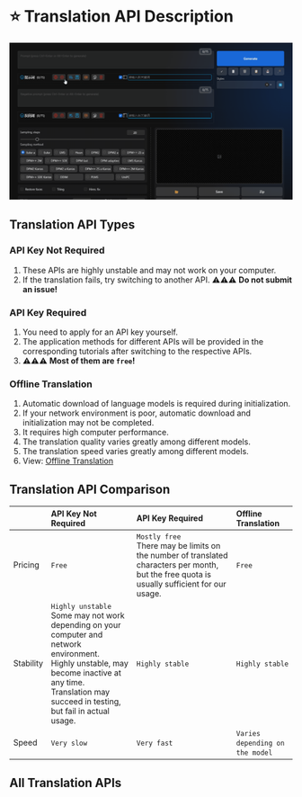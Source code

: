 # :star: Translation API Description

![](./assets/images/demo.translate_setting.gif)

## Translation API Types

### API Key Not Required
1. These APIs are highly unstable and may not work on your computer.
2. If the translation fails, try switching to another API. :warning::warning::warning: **Do not submit an issue!**

### API Key Required
1. You need to apply for an API key yourself.
2. The application methods for different APIs will be provided in the corresponding tutorials after switching to the respective APIs.
3. :warning::warning::warning: **Most of them are `free`!**

### Offline Translation
1. Automatic download of language models is required during initialization.
2. If your network environment is poor, automatic download and initialization may not be completed.
3. It requires high computer performance.
4. The translation quality varies greatly among different models.
5. The translation speed varies greatly among different models.
6. View: [Offline Translation](/OfflineTranslation.md)

## Translation API Comparison

|  | API Key Not Required | API Key Required | Offline Translation |
| :--- | :--- | :--- | :--- |
| Pricing | `Free` | `Mostly free`<br/>There may be limits on the number of translated characters per month, but the free quota is usually sufficient for our usage. | `Free` |
| Stability | `Highly unstable`<br/>Some may not work depending on your computer and network environment.<br/>Highly unstable, may become inactive at any time.<br/>Translation may succeed in testing, but fail in actual usage. | `Highly stable` | `Highly stable` |
| Speed | `Very slow` | `Very fast` | `Varies depending on the model` |

## All Translation APIs

<Translators lang="en"/>